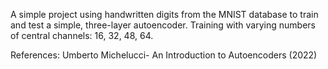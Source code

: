 A simple project using handwritten digits from the MNIST database to train and test a simple, three-layer autoencoder. Training with varying numbers of central channels: 16, 32, 48, 64.

References:
Umberto Michelucci- An Introduction to Autoencoders (2022)
